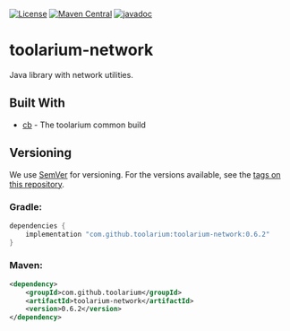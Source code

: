 [![License](https://img.shields.io/github/license/toolarium/toolarium-network)](https://github.com/toolarium/toolarium-network/blob/master/LICENSE)
[![Maven Central](https://img.shields.io/maven-central/v/com.github.toolarium/toolarium-network/0.6.2)](https://search.maven.org/artifact/com.github.toolarium/toolarium-network/0.6.2/jar)
[![javadoc](https://javadoc.io/badge2/com.github.toolarium/toolarium-network/javadoc.svg)](https://javadoc.io/doc/com.github.toolarium/toolarium-network)

# toolarium-network

Java library with network utilities.


## Built With

* [cb](https://github.com/toolarium/common-build) - The toolarium common build

## Versioning

We use [SemVer](http://semver.org/) for versioning. For the versions available, see the [tags on this repository](https://github.com/toolarium/toolarium-network/tags). 


### Gradle:

```groovy
dependencies {
    implementation "com.github.toolarium:toolarium-network:0.6.2"
}
```

### Maven:

```xml
<dependency>
    <groupId>com.github.toolarium</groupId>
    <artifactId>toolarium-network</artifactId>
    <version>0.6.2</version>
</dependency>
```
